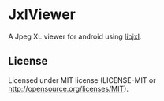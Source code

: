 # JxlViewer
A Jpeg XL viewer for android using [libjxl](https://github.com/libjxl/libjxl).

## License
Licensed under MIT license (LICENSE-MIT or http://opensource.org/licenses/MIT).